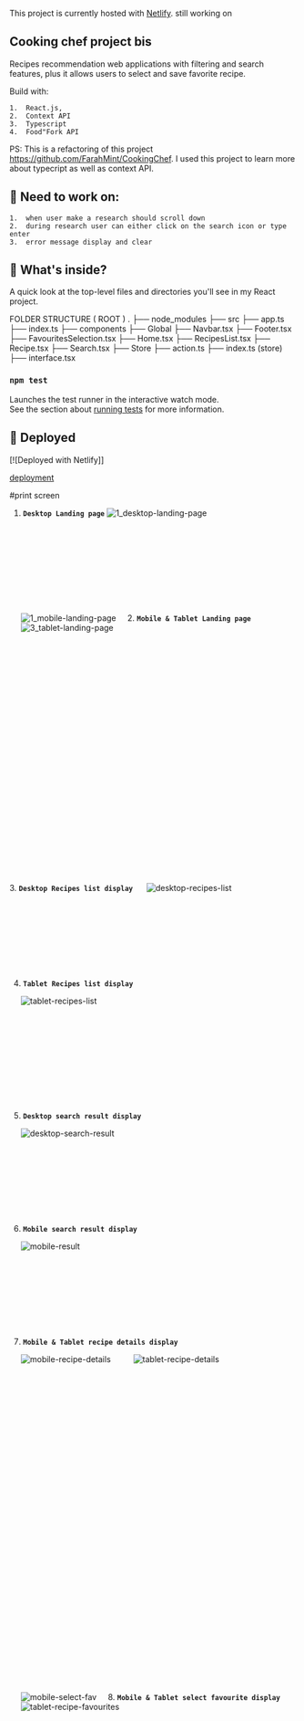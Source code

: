 This project is currently hosted  with [Netlify](https://admiring-panini-c66503.netlify.com/). still working on

## Cooking chef project bis

Recipes recommendation web applications with filtering and search features, plus it allows users to select and save favorite recipe.  

Build with:

 	1.	React.js,  
	2.	Context API
	3.	Typescript
	4.	Food"Fork API

PS: This is a refactoring of this  project https://github.com/FarahMint/CookingChef. I used this project to learn more about typecript as well as context API.

 ## 🧐 Need to work on:
    1.	when user make a research should scroll down  
	2.	during research user can either click on the search icon or type enter
	3.	error message display and clear 




 ## 🧐 What's inside?


A quick look at the top-level files and directories you'll see in my React project.

FOLDER STRUCTURE
( ROOT )
    .
    ├── node_modules
    ├── src
    ├── app.ts
    ├── index.ts
        ├── components
            ├── Global
                ├── Navbar.tsx
                ├── Footer.tsx
            ├── FavouritesSelection.tsx
            ├── Home.tsx
            ├── RecipesList.tsx
            ├── Recipe.tsx
            ├── Search.tsx
        ├── Store
            ├── action.ts
            ├── index.ts (store)
            ├── interface.tsx


### `npm test`

Launches the test runner in the interactive watch mode.<br>
See the section about [running tests](https://facebook.github.io/create-react-app/docs/running-tests) for more information.

 ## 💫 Deployed

[![Deployed with Netlify]]

[deployment](https://admiring-panini-c66503.netlify.com/)  

 
#print screen

1.  **`Desktop Landing page`**
![1_desktop-landing-page](https://user-images.githubusercontent.com/18241226/62158868-62310200-b308-11e9-8d86-42740d78f58e.png)


<br/><br/><br/><br/><br/><br/><br/><br/><br/>
2.  **`Mobile & Tablet Landing page`**
<img align="left" src="https://user-images.githubusercontent.com/18241226/62158874-62c99880-b308-11e9-9732-f497033e531d.png" alt="1_mobile-landing-page" title="1_mobile-landing-page" hspace="20"/>
<img align="left" src="https://user-images.githubusercontent.com/18241226/62158883-63fac580-b308-11e9-9bfc-024c73874d1b.png" alt="3_tablet-landing-page" title="3_tablet-landing-page" hspace="20"/>
<br/><br/><br/><br/><br/><br/><br/><br/><br/><br/><br/><br/><br/><br/><br/><br/><br/><br/>






<br/><br/><br/><br/><br/><br/><br/><br/><br/>
3.  **`Desktop Recipes list display`**
<img src="https://user-images.githubusercontent.com/18241226/62158869-62310200-b308-11e9-826b-fcd82a20c1b9.png" alt="desktop-recipes-list" title="desktop-recipes-list" hspace="20"/>
<br/><br/><br/><br/><br/><br/><br/><br/><br/>
 




4.  **`Tablet Recipes list display`**
<img src="https://user-images.githubusercontent.com/18241226/62158887-64935c00-b308-11e9-9725-b6a2d4c67a43.png" alt="tablet-recipes-list" title="tablet-recipes-list" hspace="20"/>
<br/><br/><br/><br/><br/><br/><br/><br/><br/><br/><br/>
 

5.  **`Desktop search result display`**
<img  src="https://user-images.githubusercontent.com/18241226/62158871-62c99880-b308-11e9-9e6e-dbe8b74f6870.png" alt="desktop-search-result" title="desktop-search-result" hspace="20"/>
<br/><br/><br/><br/><br/><br/><br/><br/><br/>




6.  **`Mobile search result display`**
<img  src="https://user-images.githubusercontent.com/18241226/62158876-62c99880-b308-11e9-9e22-eb14ffbe2d6a.png" alt="mobile-result" title="mobile-result" hspace="20"/>
<br/><br/><br/><br/><br/><br/><br/><br/><br/>
 

7.  **`Mobile & Tablet recipe details display`**
<img align="left" src="https://user-images.githubusercontent.com/18241226/62158878-63622f00-b308-11e9-8f15-607ccc02543b.png" alt="mobile-recipe-details" title="mobile-recipe-details" hspace="20"/>
<img align="left" src="https://user-images.githubusercontent.com/18241226/62158879-63622f00-b308-11e9-9299-6f40513bf5a3.png" alt="tablet-recipe-details" title="tablet-recipe-details" hspace="20"/>
<br/><br/><br/><br/><br/><br/><br/><br/><br/><br/><br/><br/><br/><br/><br/><br/><br/>




<br/><br/><br/><br/><br/><br/><br/><br/><br/><br/><br/><br/><br/><br/><br/><br/><br/>
8.  **`Mobile & Tablet select favourite display`**
<img align="left" src="https://user-images.githubusercontent.com/18241226/62158880-63622f00-b308-11e9-82e8-e53f6c70f155.png" alt="mobile-select-fav" title="mobile-select-fav" hspace="20"/>
<img align="left" src="https://user-images.githubusercontent.com/18241226/62158885-63fac580-b308-11e9-9035-a5e75db7a1da.png" alt="tablet-recipe-favourites" title="tablet-recipe-favourites" hspace="20"/>
